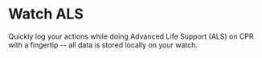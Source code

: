 # Watch ALS

Quickly log your actions while doing Advanced Life Support (ALS) on CPR with a fingertip -- all data is stored locally on your watch.

